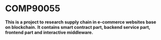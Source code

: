 # COMP90055
**This is a project to research supply chain in e-commerce websites base on blockchain.**
**It contains smart contract part, backend service part, frontend part and interactive middleware.**
